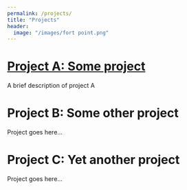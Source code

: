 ```yaml
---
permalink: /projects/
title: "Projects"
header:
  image: "/images/fort point.png"
---
```

# [Project A: Some project]({{/project_a/}})

A brief description of project A

# Project B: Some other project
Project goes here...

# Project C: Yet another project
Project goes here...
